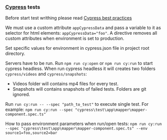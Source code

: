 ### [Cypress](https://docs.cypress.io) tests
  Before start test writhing please read [Cypress best practices](https://docs.cypress.io/guides/references/best-practices.html)
  
  We must use a custom attribute `appCypressData` and pass a variable to it as selector for html elements: `appCypressData="foo"`.
  A directive removes all custom attributes when environment is set to production. 
  
  Set specific values for environment in cypress.json file in project root directory.  

  Servers have to be run.
  Run `npm run cy:open` or `npm run cy:run` to start cypress headless.
  When run cypress headless it will creates two folders `cypress/videos` and `cypress/snapshots`:
  * Videos folder will contains mp4 files for every test. 
  * Snapshots will contains snapshots of failed tests.
  Folders are git ignored.
  
  Run `run cy:run -- --spec "path_to_test"` to execute single test. For example: `npm run cy:run --spec "cypress\test\app\mapper\mapper-component.spec.ts"`
  
  How to pass environment parameters when run/open tests: `npm run cy:run --spec "cypress\test\app\mapper\mapper-component.spec.ts" --env source1=foo,source2=bar`
